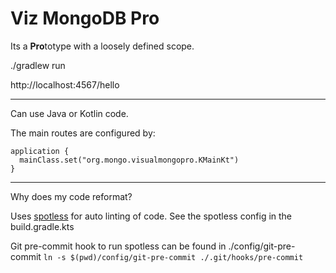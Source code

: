 # Viz MongoDB Pro

Its a **Pro**totype with a loosely defined scope.


./gradlew run

http://localhost:4567/hello


---

Can use Java or Kotlin code.

The main routes are configured by:

```
application {
  mainClass.set("org.mongo.visualmongopro.KMainKt")
}
```


---
Why does my code reformat?

Uses [spotless](https://github.com/diffplug/spotless/tree/main/plugin-gradle) for auto linting of code.
See the spotless config in the build.gradle.kts

Git pre-commit hook to run spotless can be found in ./config/git-pre-commit
`ln -s $(pwd)/config/git-pre-commit ./.git/hooks/pre-commit`
